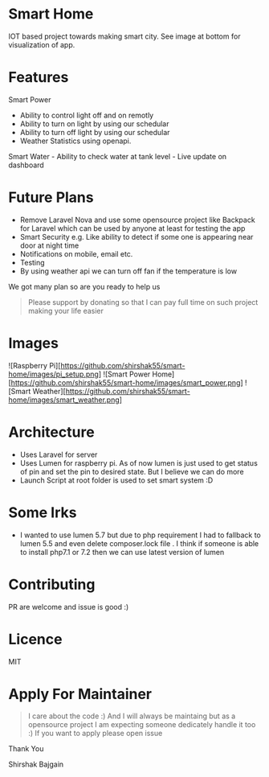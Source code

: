# Smart Home
IOT based project towards making smart city. See image at bottom for visualization of app.

# Features
Smart Power
  - Ability to control light off and on remotly
  - Ability to turn on light by using our schedular
  - Ability to turn off light by using our schedular
  - Weather Statistics using openapi. 
  
Smart Water
    - Ability to check water at tank level
    - Live update on dashboard
    
# Future Plans
- Remove Laravel Nova and use some opensource project like Backpack for Laravel which can be used by anyone at least for testing the app
- Smart Security e.g. Like ability to detect if some one is appearing near door at night time
- Notifications on mobile, email etc.
- Testing
- By using weather api we can turn off fan if the temperature is low 

We got many plan so are you ready to help us 


> Please support by donating so that I can pay full time on such project making your life easier

# Images

![Raspberry Pi][https://github.com/shirshak55/smart-home/images/pi_setup.png]
![Smart Power Home][https://github.com/shirshak55/smart-home/images/smart_power.png]
![Smart Weather][https://github.com/shirshak55/smart-home/images/smart_weather.png]

# Architecture
- Uses Laravel for server
- Uses Lumen for raspberry pi. As of now lumen is just used to get status of pin and set the pin to desired state. But I believe we can do more  
- Launch Script at root folder is used to set smart system :D

# Some Irks
- I wanted to use lumen 5.7 but due to php requirement I had to fallback to lumen 5.5 and even delete composer.lock file . I think if someone is able to install php7.1 or 7.2 then we can use latest version of lumen
# Contributing
PR are welcome and issue is good :)

# Licence
MIT

# Apply For Maintainer
> I care about the code :) And I will always be maintaing but as a opensource project I am expecting someone dedicately handle it too :) If you want to apply please open issue

Thank You

Shirshak Bajgain
